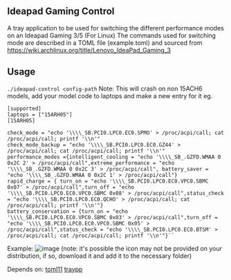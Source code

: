 ## Ideapad Gaming Control
A tray application to be used for switching the different performance modes on an Ideapad Gaming 3/5 (For Linux)
The commands used for switching mode are described in a TOML file (example.toml) and sourced from
https://wiki.archlinux.org/title/Lenovo_IdeaPad_Gaming_3
## Usage

```./ideapad-control config-path```
Note:
This will crash on non 15ACH6 models, add your model code to laptops and make a new entry for it
eg.
```
[supported]
laptops = ["15ARH05"]
[15ARH05]

check_mode = "echo '\\\\_SB.PCI0.LPC0.EC0.SPMO' > /proc/acpi/call; cat /proc/acpi/call; printf '\\n'"
check_mode_backup = "echo '\\\\_SB.PCI0.LPC0.EC0.GZ44' > /proc/acpi/call; cat /proc/acpi/call; printf '\\n'"
performance_modes ={intelligent_cooling = "echo '\\\\_SB_.GZFD.WMAA 0 0x2C 2' > /proc/acpi/call",extreme_performance = "echo '\\\\_SB_.GZFD.WMAA 0 0x2C 3' > /proc/acpi/call", battery_saver = "echo '\\\\_SB_.GZFD.WMAA 0 0x2C 1' > /proc/acpi/call"}
rapid_charge = { turn_on = "echo '\\\\_SB.PCI0.LPC0.EC0.VPC0.SBMC 0x07' > /proc/acpi/call",turn_off = "echo '\\\\_SB.PCI0.LPC0.EC0.VPC0.SBMC 0x08' > /proc/acpi/call",status_check = "echo '\\\\_SB.PCI0.LPC0.EC0.QCHO' > /proc/acpi/call; cat /proc/acpi/call; printf '\\n'"}
battery_conservation = {turn_on = "echo '\\\\_SB.PCI0.LPC0.EC0.VPC0.SBMC 0x03' > /proc/acpi/call",turn_off = "echo '\\\\_SB.PCI0.LPC0.EC0.VPC0.SBMC 0x05' > /proc/acpi/call",status_check = "echo '\\\\_SB.PCI0.LPC0.EC0.BTSM' > /proc/acpi/call; cat /proc/acpi/call; printf '\\n'"}``
```


Example:
![image](https://github.com/user-attachments/assets/14a447e3-f90e-45eb-b9a9-9e669896fe16)
(note: it's possible the icon may not be provided on your distribution, if so, download it and add it to the necessary folder)

Depends on:
[toml11](https://github.com/ToruNiina/toml11)
[traypp](https://github.com/Soundux/traypp)
